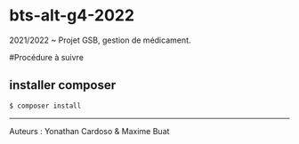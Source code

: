 # bts-alt-g4-2022
2021/2022 ~ 
Projet GSB, gestion de médicament.

#Procédure à suivre

## installer composer
```bash
$ composer install
```

---
Auteurs : Yonathan Cardoso & Maxime Buat